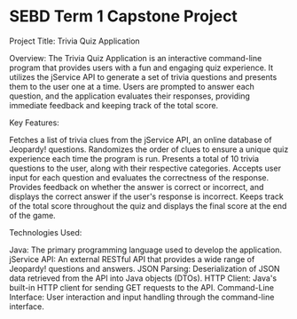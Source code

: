 # SEBD Term 1 Capstone Project 


Project Title: Trivia Quiz Application


Overview:
The Trivia Quiz Application is an interactive command-line program that provides users with a fun and engaging quiz experience. It utilizes the jService API to generate a set of trivia questions and presents them to the user one at a time. Users are prompted to answer each question, and the application evaluates their responses, providing immediate feedback and keeping track of the total score.

Key Features:

Fetches a list of trivia clues from the jService API, an online database of Jeopardy! questions.
Randomizes the order of clues to ensure a unique quiz experience each time the program is run.
Presents a total of 10 trivia questions to the user, along with their respective categories.
Accepts user input for each question and evaluates the correctness of the response.
Provides feedback on whether the answer is correct or incorrect, and displays the correct answer if the user's response is incorrect.
Keeps track of the total score throughout the quiz and displays the final score at the end of the game.


Technologies Used:

Java: The primary programming language used to develop the application.
jService API: An external RESTful API that provides a wide range of Jeopardy! questions and answers.
JSON Parsing: Deserialization of JSON data retrieved from the API into Java objects (DTOs).
HTTP Client: Java's built-in HTTP client for sending GET requests to the API.
Command-Line Interface: User interaction and input handling through the command-line interface.
